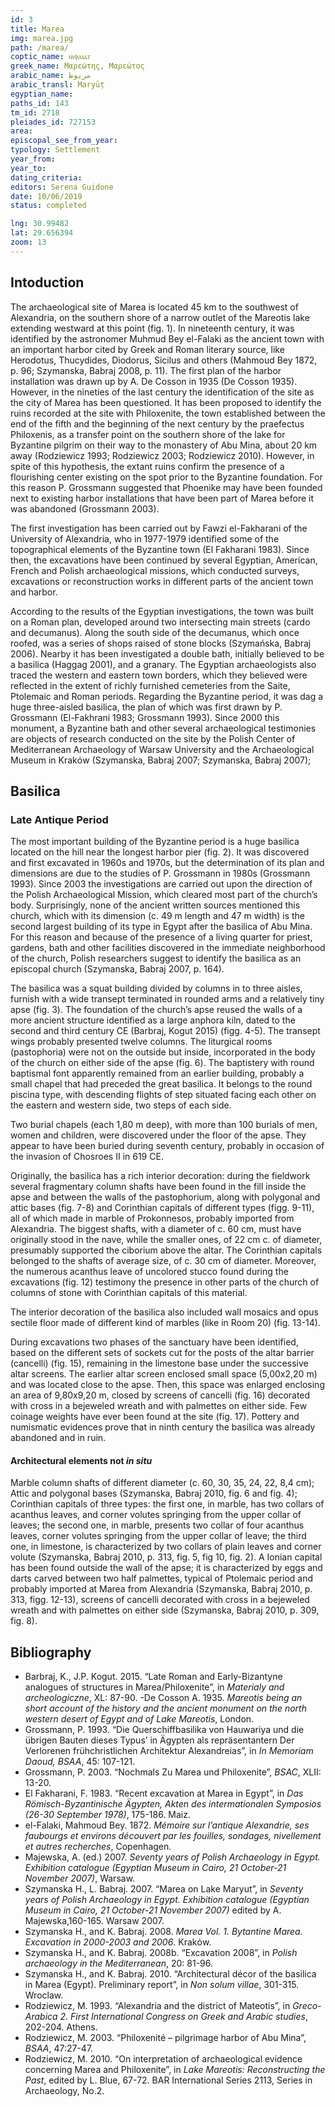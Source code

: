```yaml
---
id: 3
title: Marea
img: marea.jpg
path: /marea/
coptic_name: ⲛⲓⲫⲁⲓⲁⲧ
greek_name: Μαρεώτης, Μαρεώτος
arabic_name: مريوط
arabic_transl: Maryūṭ
egyptian_name:
paths_id: 143
tm_id: 2718
pleiades_id: 727153
area:
episcopal_see_from_year:
typology: Settlement
year_from:
year_to:
dating_criteria:
editors: Serena Guidone
date: 10/06/2019
status: completed

lng: 30.99482
lat: 29.656394
zoom: 13
---
```


## Intoduction

The archaeological site of Marea is located 45 km to the southwest of Alexandria, on the southern shore of a narrow outlet of the Mareotis lake extending westward at this point (fig. 1). In nineteenth century, it was identified by the astronomer Muhmud Bey el-Falaki as the ancient town with an important harbor cited by Greek and Roman literary source, like Herodotus, Thucydides, Diodorus, Sicilus and others (Mahmoud Bey 1872, p. 96; Szymanska, Babraj 2008, p. 11). The first plan of the harbor installation was drawn up by A. De Cosson in 1935 (De Cosson 1935). However, in the nineties of the last century the identification of the site as the city of Marea has been questioned. It has been proposed to identify the ruins recorded at the site with Philoxenite, the town established between the end of the fifth and the beginning of the next century by the praefectus Philoxenis, as a transfer point on the southern shore of the lake for Byzantine pilgrim on their way to the monastery of Abu Mina, about 20 km away (Rodziewicz 1993; Rodziewicz 2003; Rodziewicz 2010). However, in spite of this hypothesis, the extant ruins confirm the presence of a flourishing center existing on the spot prior to the Byzantine foundation. For this reason P. Grossmann suggested that Phoenike may have been founded next to existing harbor installations that have been part of Marea before it was abandoned (Grossmann 2003).

The first investigation has been carried out by Fawzi el-Fakharani of the University of Alexandria, who in 1977-1979 identified some of the topographical elements of the Byzantine town (El Fakharani 1983). Since then, the excavations have been continued by several Egyptian, American, French and Polish archaeological missions, which conducted surveys, excavations or reconstruction works in different parts of the ancient town and harbor.

According to the results of the Egyptian investigations, the town was built on a Roman plan, developed around two intersecting main streets (cardo and decumanus). Along the south side of the decumanus, which once roofed, was a series of shops raised of stone blocks (Szymańska, Babraj 2006). Nearby it has been investigated a double bath, initially believed to be a basilica (Haggag 2001), and a granary. The Egyptian archaeologists also traced the western and eastern town borders, which they believed were reflected in the extent of richly furnished cemeteries from the Saite, Ptolemaic and Roman periods. Regarding the Byzantine period, it was dag a huge three-aisled basilica, the plan of which was first drawn by P. Grossmann (El-Fakhrani 1983; Grossmann 1993). Since 2000 this monument, a Byzantine bath and other several archaeological testimonies are objects of research conducted on the site by the Polish Center of Mediterranean Archaeology of Warsaw University and the Archaeological Museum in Krakόw (Szymanska, Babraj 2007; Szymanska, Babraj 2007);

## Basilica

### Late Antique Period

The most important building of the Byzantine period is a huge basilica located on the hill near the longest harbor pier (fig. 2). It was discovered and first excavated in 1960s and 1970s, but the determination of its plan and dimensions are due to the studies of P. Grossmann in 1980s (Grossmann 1993). Since 2003 the investigations are carried out upon the direction of the Polish Archaeological Mission, which cleared most part of the church’s body. Surprisingly, none of the ancient written sources mentioned this church, which with its dimension (c. 49 m length and 47 m width) is the second largest building of its type in Egypt after the basilica of Abu Mina. For this reason and because of the presence of a living quarter for priest, gardens, bath and other facilities discovered in the immediate neighborhood of the church, Polish researchers suggest to identify the basilica as an episcopal church (Szymanska, Babraj 2007, p. 164).

The basilica was a squat building divided by columns in to three aisles, furnish with a wide transept terminated in rounded arms and a relatively tiny apse (fig. 3). The foundation of the church’s apse reused the walls of a more ancient structure identified as a large anphora kiln, dated to the second and third century CE (Barbraj, Kogut 2015) (figg. 4-5). The transept wings probably presented twelve columns. The liturgical rooms (pastophoria) were not on the outside but inside, incorporated in the body of the church on either side of the apse (fig. 6). The baptistery with round baptismal font apparently remained from an earlier building, probably a small chapel that had preceded the great basilica. It belongs to the round piscina type, with descending flights of step situated facing each other on the eastern and western side, two steps of each side.

Two burial chapels (each 1,80 m deep), with more than 100 burials of men, women and children, were discovered under the floor of the apse. They appear to have been buried during seventh century, probably in occasion of the invasion of Chosroes II in 619 CE.

Originally, the basilica has a rich interior decoration: during the fieldwork several fragmentary column shafts have been found in the fill inside the apse and between the walls of the pastophorium, along with polygonal and attic bases (fig. 7-8) and Corinthian capitals of different types (figg. 9-11), all of which made in marble of Prokonnesos, probably imported from Alexandria. The biggest shafts, with a diameter of c. 60 cm, must have originally stood in the nave, while the smaller ones, of 22 cm c. of diameter, presumably supported the ciborium above the altar. The Corinthian capitals belonged to the shafts of average size, of c. 30 cm of diameter. Moreover, the numerous acanthus leave of uncolored stucco found during the excavations (fig. 12) testimony the presence in other parts of the church of columns of stone with Corinthian capitals of this material.

The interior decoration of the basilica also included wall mosaics and opus sectile floor made of different kind of marbles (like in Room 20) (fig. 13-14).

During excavations two phases of the sanctuary have been identified, based on the different sets of sockets cut for the posts of the altar barrier (cancelli) (fig. 15), remaining in the limestone base under the successive altar screens. The earlier altar screen enclosed small space (5,00x2,20 m) and was located close to the apse. Then, this space was enlarged enclosing an area of 9,80x9,20 m, closed by screens of cancelli (fig. 16) decorated with cross in a bejeweled wreath and with palmettes on either side. Few coinage weights have ever been found at the site (fig. 17). Pottery and numismatic evidences prove that in ninth century the basilica was already abandoned and in ruin.

#### Architectural elements not _in situ_

Marble column shafts of different diameter (c. 60, 30, 35, 24, 22, 8,4 cm); Attic and polygonal bases (Szymanska, Babraj 2010, fig. 6 and fig. 4); Corinthian capitals of three types: the first one, in marble, has two collars of acanthus leaves, and corner volutes springing from the upper collar of leaves; the second one, in marble, presents two collar of four acanthus leaves, corner volutes springing from the upper collar of leave; the third one, in limestone, is characterized by two collars of plain leaves and corner volute (Szymanska, Babraj 2010, p. 313, fig. 5, fig 10, fig. 2). A Ionian capital has been found outside the wall of the apse; it is characterized by eggs and darts carved between two half palmettes, typical of Ptolemaic period and probably imported at Marea from Alexandria (Szymanska, Babraj 2010, p. 313, figg. 12-13), screens of cancelli decorated with cross in a bejeweled wreath and with palmettes on either side (Szymanska, Babraj 2010, p. 309, fig. 8).

## Bibliography

- Barbraj, K., J.P. Kogut. 2015. “Late Roman and Early-Bizantyne analogues of structures in Marea/Philoxenite”, in _Materialy and archeologiczne_, XL: 87-90.
  -De Cosson A. 1935. _Mareotis being an short account of the history and the ancient monument on the north western desert of Egypt and of Lake Mareotis_, London.
- Grossmann, P. 1993. “Die Querschiffbasilika von Hauwariya und die übrigen Bauten dieses Typus’ in Ägypten als repräsentantern Der Verlorenen frühchristlichen Architektur Alexandreias”, in _In Memoriam Daoud, BSAA_, 45: 107-121.
- Grossmann, P. 2003. “Nochmals Zu Marea und Philoxenite”, _BSAC_, XLII: 13-20.
- El Fakharani, F. 1983. “Recent excavation at Marea in Egypt”, in _Das Römisch-Byzantinische Ägypten, Akten des intermationalen Symposios (26-30 September 1978)_, 175-186. Maiz.
- el-Falaki, Mahmoud Bey. 1872. _Mémoire sur l’antique Alexandrie, ses faubourgs et environs découvert par les fouilles, sondages, nivellement et autres recherches_, Copenhagen.
- Majewska, A. (ed.) 2007. _Seventy years of Polish Archaeology in Egypt. Exhibition catalogue (Egyptian Museum in Cairo, 21 October-21 November 2007)_, Warsaw.
- Szymanska H., L. Babraj. 2007. “Marea on Lake Maryut”, in _Seventy years of Polish Archaeology in Egypt. Exhibition catalogue (Egyptian Museum in Cairo, 21 October-21 November 2007)_ edited by A. Majewska,160-165. Warsaw 2007.
- Szymanska H., and K. Babraj. 2008. _Marea Vol. 1. Bytantine Marea. Excavation in 2000-2003 and 2006_. Krakόw.
- Szymanska H., and K. Babraj. 2008b. “Excavation 2008”, in _Polish archaeology in the Mediterranean_, 20: 81-96.
- Szymanska H., and K. Babraj. 2010. “Architectural décor of the basilica in Marea (Egypt). Preliminary report”, in _Non solum villae_, 301-315. Wroclaw.
- Rodziewicz, M. 1993. “Alexandria and the district of Mateotis”, in _Greco-Arabica 2. First International Congress on Greek and Arabic studies_, 202-204. Athens.
- Rodziewicz, M. 2003. “Philoxenité – pilgrimage harbor of Abu Mina”, _BSAA_, 47:27-47.
- Rodziewicz, M. 2010. “On interpretation of archaeological evidence concerning Marea and Philoxenite”, in _Lake Mareotis: Reconstructing the Past_, edited by L. Blue, 67-72. BAR International Series 2113, Series in Archaeology, No.2.
